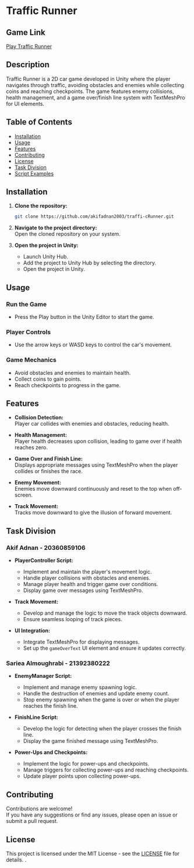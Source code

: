 # Traffic Runner

## Game Link 
[Play Traffic Runner](https://mgbeyyy.itch.io/traffic-runner1)

## Description
Traffic Runner is a 2D car game developed in Unity where the player navigates through traffic, avoiding obstacles and enemies while collecting coins and reaching checkpoints. The game features enemy collisions, health management, and a game over/finish line system with TextMeshPro for UI elements.

## Table of Contents
- [Installation](#installation)
- [Usage](#usage)
- [Features](#features)
- [Contributing](#contributing)
- [License](#license)
- [Task Division](#task-division)
- [Script Examples](#script-examples)

## Installation
1. **Clone the repository:**
   ```bash
   git clone https://github.com/akifadnan2003/traffi-cRunner.git
   ```
2. **Navigate to the project directory:**  
   Open the cloned repository on your system.  

3. **Open the project in Unity:**  
   - Launch Unity Hub.  
   - Add the project to Unity Hub by selecting the directory.  
   - Open the project in Unity.  

## Usage

### Run the Game
- Press the Play button in the Unity Editor to start the game.

### Player Controls
- Use the arrow keys or WASD keys to control the car's movement.

### Game Mechanics
- Avoid obstacles and enemies to maintain health.
- Collect coins to gain points.
- Reach checkpoints to progress in the game.

## Features

- **Collision Detection:**  
  Player car collides with enemies and obstacles, reducing health.

- **Health Management:**  
  Player health decreases upon collision, leading to game over if health reaches zero.

- **Game Over and Finish Line:**  
  Displays appropriate messages using TextMeshPro when the player collides or finishes the race.

- **Enemy Movement:**  
  Enemies move downward continuously and reset to the top when off-screen.

- **Track Movement:**  
  Tracks move downward to give the illusion of forward movement.

## Task Division

### Akif Adnan - 20360859106

- **PlayerController Script:**  
  - Implement and maintain the player's movement logic.  
  - Handle player collisions with obstacles and enemies.  
  - Manage player health and trigger game over conditions.  
  - Display game over messages using TextMeshPro.

- **Track Movement:**  
  - Develop and manage the logic to move the track objects downward.  
  - Ensure seamless looping of track pieces.

- **UI Integration:**  
  - Integrate TextMeshPro for displaying messages.  
  - Set up the `gameOverText` UI element and ensure it updates correctly.

### Sariea Almoughrabi - 21392380222

- **EnemyManager Script:**  
  - Implement and manage enemy spawning logic.  
  - Handle the destruction of enemies and update enemy count.  
  - Stop enemy spawning when the game is over or when the player reaches the finish line.

- **FinishLine Script:**  
  - Develop the logic for detecting when the player crosses the finish line.  
  - Display the game finished message using TextMeshPro.

- **Power-Ups and Checkpoints:**  
  - Implement the logic for power-ups and checkpoints.  
  - Manage triggers for collecting power-ups and reaching checkpoints.  
  - Update player points upon collecting power-ups.

## Contributing
Contributions are welcome!  
If you have any suggestions or find any issues, please open an issue or submit a pull request.

## License
This project is licensed under the MIT License - see the [LICENSE](./LICENSE) file for details.
.
